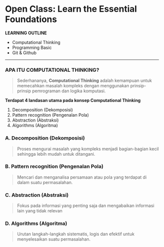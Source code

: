 # Open Class: Learn the Essential Foundations

**LEARNING OUTLINE**
* Computational Thinking
* Programming Basic
* Git & Github
---
### APA ITU COMPUTATIONAL THINKING?
> Sederhananya, **Computational Thinking** adalah kemampuan untuk memecahkan masalah kompleks dengan menggunakan prinsip-prinsip pemrograman dan logika komputasi.

**Terdapat 4 landasan utama pada konsep Computational Thinking**
1. Decomposition (Dekomposisi)
2. Pattern recognition (Pengenalan Pola)
3. Abstraction (Abstraksi)
4. Algorithms (Algoritma)

### A. Decomposition (Dekomposisi)
> Proses mengurai masalah yang kompleks menjadi bagian-bagian kecil sehingga lebih mudah untuk ditangani.

### B. Pattern recognition (Pengenalan Pola)
> Mencari dan menganalisa persamaan atau pola yang terdapat di dalam suatu permasalahan.

### C. Abstraction (Abstraksi)
> Fokus pada informasi yang penting saja dan mengabaikan informasi lain yang tidak relevan

### D. Algorithms (Algoritma)
> Urutan langkah-langkah sistematis, logis dan efektif untuk menyelesaikan suatu permasalahan.
